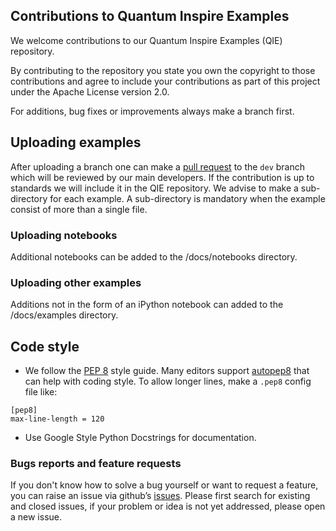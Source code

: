 Contributions to Quantum Inspire Examples
-----------------------------------------

We welcome contributions to our Quantum Inspire Examples (QIE) repository.

By contributing to the repository you state you own the copyright to those contributions and agree to include your
contributions as part of this project under the Apache License version 2.0.

For additions, bug fixes or improvements always make a branch first.

## Uploading examples

After uploading a branch one can make a [pull request](https://docs.github.com/en/github/collaborating-with-issues-and-pull-requests/proposing-changes-to-your-work-with-pull-requests) to the `dev` branch which will be reviewed by our main developers.
If the contribution is up to standards we will include it in the QIE repository.
We advise to make a sub-directory for each example. A sub-directory is mandatory when the example consist of more
than a single file.

### Uploading notebooks

Additional notebooks can be added to the /docs/notebooks directory.

### Uploading other examples

Additions not in the form of an iPython notebook can added to the /docs/examples directory.

## Code style

* We follow the [PEP 8](https://www.python.org/dev/peps/pep-0008/) style guide. Many editors support [autopep8](https://pypi.python.org/pypi/autopep8) that can help with coding style.
  To allow longer lines, make a `.pep8` config file like:
 ```
[pep8]
max-line-length = 120
```
* Use Google Style Python Docstrings for documentation.

### Bugs reports and feature requests

If you don't know how to solve a bug yourself or want to request a feature, you can raise an issue via github’s
[issues](https://github.com/QuTech-Delft/quantum-inspire-examples/issues). Please first search for existing and closed issues,
if your problem or idea is not yet addressed, please open a new issue.
